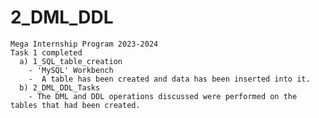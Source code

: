 # 2_DML_DDL
    Mega Internship Program 2023-2024
    Task 1 completed 
      a) 1_SQL_table_creation
        - 'MySQL' Workbench
        -  A table has been created and data has been inserted into it.
      b) 2_DML_DDL_Tasks
        - The DML and DDL operations discussed were performed on the tables that had been created.
